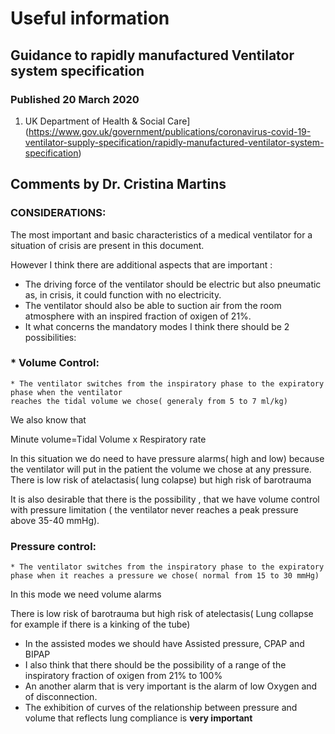 # Useful information

## Guidance to rapidly manufactured Ventilator system specification
### Published 20 March 2020 

1. UK Department of Health & Social Care](https://www.gov.uk/government/publications/coronavirus-covid-19-ventilator-supply-specification/rapidly-manufactured-ventilator-system-specification)

## Comments by Dr. Cristina Martins

### CONSIDERATIONS:

The most important and basic characteristics of a medical ventilator for a situation of crisis are present in this document.

However I think there are additional aspects that are important :

  * The driving force of the ventilator should be electric but also pneumatic as, in crisis, it could function with no electricity.
  * The ventilator should also be able to suction air from the room atmosphere with an inspired fraction of oxigen of 21%.
  * It what concerns the mandatory modes I think there should be 2 possibilities:
###    *   Volume Control: 
    * The ventilator switches from the inspiratory phase to the expiratory phase when the ventilator  
    reaches the tidal volume we chose( generaly from 5 to 7 ml/kg)

   We also know that

  Minute volume=Tidal Volume x Respiratory rate

  In this situation we do need  to have pressure alarms( high and low) because the ventilator will put in the patient the volume we chose at any pressure.
  There is low risk of atelactasis( lung colapse) but high risk of barotrauma

   It is also desirable that there is the possibility , that we have volume control with pressure limitation ( the ventilator never reaches a peak pressure above 35-40 mmHg).

### Pressure control: 
    * The ventilator switches from the inspiratory phase to the expiratory phase when it reaches a pressure we chose( normal from 15 to 30 mmHg)

  In this mode we need volume alarms

  There is low risk of barotrauma but high risk of atelectasis( Lung collapse for example if there is a kinking of the tube)

  * In the assisted modes we should have Assisted pressure, CPAP and BIPAP
  * I also think that there should be the possibility of a range of the  
  inspiratory fraction of oxigen from 21% to 100%
  * An another alarm that is very important is the alarm of low Oxygen and of disconnection.
  * The exhibition of curves of the relationship between pressure and volume that reflects lung compliance  is **very important**


